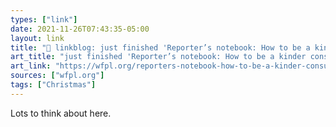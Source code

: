 ```yaml
---
types: ["link"]
date: 2021-11-26T07:43:35-05:00
layout: link
title: "🔗 linkblog: just finished 'Reporter’s notebook: How to be a kinder consumer this holiday season – 89.3 WFPL News Louisville'"
art_title: "just finished 'Reporter’s notebook: How to be a kinder consumer this holiday season – 89.3 WFPL News Louisville"
art_link: "https://wfpl.org/reporters-notebook-how-to-be-a-kinder-consumer-this-holiday-season/"
sources: ["wfpl.org"]
tags: ["Christmas"]
---
```

Lots to think about here.
